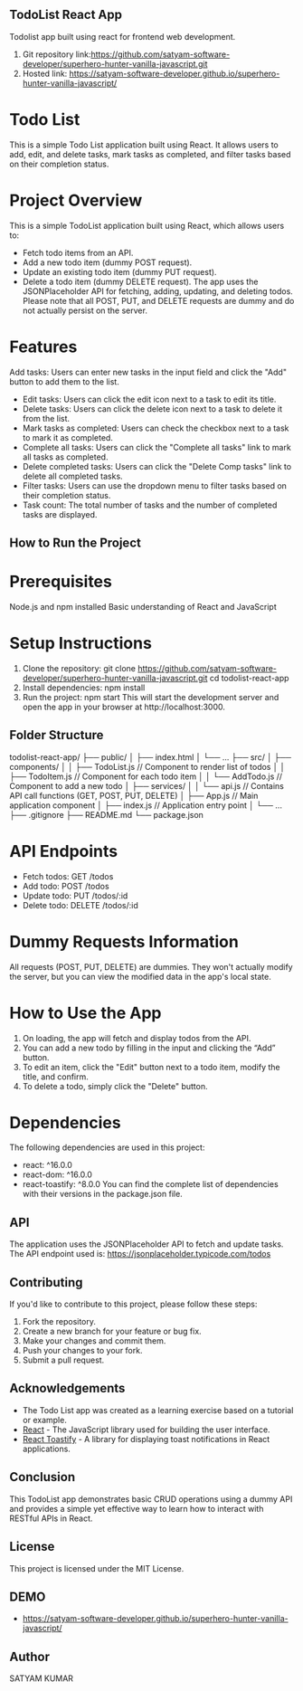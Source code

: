 ## TodoList React App

Todolist app built using react for frontend web development.

1. Git repository link:https://github.com/satyam-software-developer/superhero-hunter-vanilla-javascript.git
2. Hosted link: https://satyam-software-developer.github.io/superhero-hunter-vanilla-javascript/

# Todo List

This is a simple Todo List application built using React. It allows users to add, edit, and delete tasks, mark tasks as completed, and filter tasks based on their completion status.

# Project Overview

This is a simple TodoList application built using React, which allows users to:

- Fetch todo items from an API.
- Add a new todo item (dummy POST request).
- Update an existing todo item (dummy PUT request).
- Delete a todo item (dummy DELETE request).
  The app uses the JSONPlaceholder API for fetching, adding, updating, and deleting todos. Please note that all POST, PUT, and DELETE requests are dummy and do not actually persist on the server.

# Features

Add tasks: Users can enter new tasks in the input field and click the "Add" button to add them to the list.

- Edit tasks: Users can click the edit icon next to a task to edit its title.
- Delete tasks: Users can click the delete icon next to a task to delete it from the list.
- Mark tasks as completed: Users can check the checkbox next to a task to mark it as completed.
- Complete all tasks: Users can click the "Complete all tasks" link to mark all tasks as completed.
- Delete completed tasks: Users can click the "Delete Comp tasks" link to delete all completed tasks.
- Filter tasks: Users can use the dropdown menu to filter tasks based on their completion status.
- Task count: The total number of tasks and the number of completed tasks are displayed.

## How to Run the Project

# Prerequisites

Node.js and npm installed
Basic understanding of React and JavaScript

# Setup Instructions

1. Clone the repository:
   git clone https://github.com/satyam-software-developer/superhero-hunter-vanilla-javascript.git
   cd todolist-react-app
2. Install dependencies:
   npm install
3. Run the project:
   npm start
   This will start the development server and open the app in your browser at http://localhost:3000.

## Folder Structure

todolist-react-app/
├── public/
│ ├── index.html
│ └── ...
├── src/
│ ├── components/
│ │ ├── TodoList.js // Component to render list of todos
│ │ ├── TodoItem.js // Component for each todo item
│ │ └── AddTodo.js // Component to add a new todo
│ ├── services/
│ │ └── api.js // Contains API call functions (GET, POST, PUT, DELETE)
│ ├── App.js // Main application component
│ ├── index.js // Application entry point
│ └── ...
├── .gitignore
├── README.md
└── package.json

# API Endpoints

- Fetch todos: GET /todos
- Add todo: POST /todos
- Update todo: PUT /todos/:id
- Delete todo: DELETE /todos/:id

# Dummy Requests Information

All requests (POST, PUT, DELETE) are dummies. They won't actually modify the server, but you can view the modified data in the app's local state.

# How to Use the App

1. On loading, the app will fetch and display todos from the API.
2. You can add a new todo by filling in the input and clicking the “Add” button.
3. To edit an item, click the "Edit" button next to a todo item, modify the title, and confirm.
4. To delete a todo, simply click the "Delete" button.

# Dependencies

The following dependencies are used in this project:

- react: ^16.0.0
- react-dom: ^16.0.0
- react-toastify: ^8.0.0
  You can find the complete list of dependencies with their versions in the package.json file.

## API

The application uses the JSONPlaceholder API to fetch and update tasks. The API endpoint used is: https://jsonplaceholder.typicode.com/todos

## Contributing

If you'd like to contribute to this project, please follow these steps:

1. Fork the repository.
2. Create a new branch for your feature or bug fix.
3. Make your changes and commit them.
4. Push your changes to your fork.
5. Submit a pull request.

## Acknowledgements

- The Todo List app was created as a learning exercise based on a tutorial or example.
- [React](https://reactjs.org/) - The JavaScript library used for building the user interface.
- [React Toastify](https://fkhadra.github.io/react-toastify/) - A library for displaying toast notifications in React applications.

## Conclusion

This TodoList app demonstrates basic CRUD operations using a dummy API and provides a simple yet effective way to learn how to interact with RESTful APIs in React.

## License

This project is licensed under the MIT License.

## DEMO

- https://satyam-software-developer.github.io/superhero-hunter-vanilla-javascript/

## Author

SATYAM KUMAR
